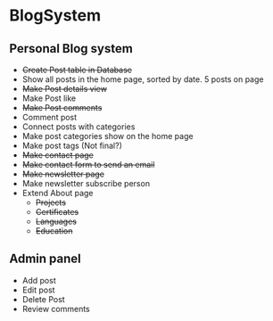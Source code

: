 # BlogSystem
<h2>Personal Blog system</h2>
<ul>
    <li><strike>Create Post table in Database</strike></li>
    <li>Show all posts in the home page, sorted by date. 5 posts on page</li>
    <li><strike>Make Post details view</strike></li>
    <li>Make Post like</li>
    <li><strike>Make Post comments</strike></li>
    <li>Comment post</li>
	<li>Connect posts with categories</li>
	<li>Make post categories show on the home page</li>
	<li>Make post tags (Not final?)</li>
    <li><strike>Make contact page</strike></li>
    <li><strike>Make contact form to send an email</strike></li>
    <li><strike>Make newsletter page</strike></li>
    <li>Make newsletter subscribe person</li>
    <li>Extend About page
        <ul>
            <li><strike>Projects</strike></li>
            <li><strike>Certificates</strike></li>
            <li><strike>Languages</strike></li>
            <li><strike>Education</strike></li>
        </ul>
    </li>
</ul>
<h2>Admin panel</h2>
<ul>
    <li>Add post</li>
    <li>Edit post</li>
    <li>Delete Post</li>
    <li>Review comments</li>
</ul>
